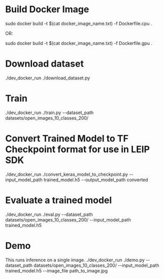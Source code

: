# Build Docker Image

sudo docker build -t $(cat docker_image_name.txt) -f Dockerfile.cpu .

OR:

sudo docker build -t $(cat docker_image_name.txt) -f Dockerfile.gpu .

# Download dataset

./dev_docker_run ./download_dataset.py

# Train

./dev_docker_run ./train.py --dataset_path datasets/open_images_10_classes_200/

# Convert Trained Model to TF Checkpoint format for use in LEIP SDK

./dev_docker_run ./convert_keras_model_to_checkpoint.py --input_model_path trained_model.h5 --output_model_path converted

# Evaluate a trained model

./dev_docker_run ./eval.py --dataset_path datasets/open_images_10_classes_200/ --input_model_path trained_model.h5

# Demo

This runs inference on a single image.
./dev_docker_run ./demo.py --dataset_path datasets/open_images_10_classes_200/ --input_model_path trained_model.h5 --image_file path_to_image.jpg
